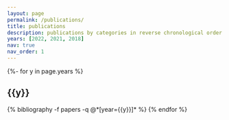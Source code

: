 ```yaml
---
layout: page
permalink: /publications/
title: publications
description: publications by categories in reverse chronological order. generated by jekyll-scholar.
years: [2022, 2021, 2018]
nav: true
nav_order: 1
---
```


<!-- _pages/publications.md -->
<div class="publications">

{%- for y in page.years %}

  <h2 class="year">{{y}}</h2>
  {% bibliography -f papers -q @*[year={{y}}]* %}
{% endfor %}

</div>

